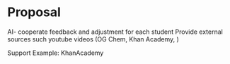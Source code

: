 

# Proposal
AI- cooperate feedback and adjustment for each student
Provide external sources such youtube videos (OG Chem, Khan Academy, )

Support Example: KhanAcademy


